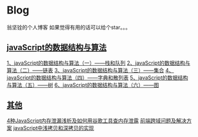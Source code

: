 # Blog
翁坚铨的个人博客
如果觉得有用的话可以给个star。。。

## [javaScript的数据结构与算法](https://github.com/wengjq/Blog/issues?q=is%3Aissue+is%3Aopen+label%3A%E6%95%B0%E6%8D%AE%E7%BB%93%E6%9E%84%E4%B8%8E%E7%AE%97%E6%B3%95)
[1、javaScript的数据结构与算法（一）——栈和队列](https://github.com/wengjq/Blog/issues/4)
[2、javaScript的数据结构与算法（二）——链表](https://github.com/wengjq/Blog/issues/5)
[3、javaScript的数据结构与算法（三）——集合](https://github.com/wengjq/Blog/issues/6)
[4、javaScript的数据结构与算法（四）——字典和散列表](https://github.com/wengjq/Blog/issues/7)
[5、javaScript的数据结构与算法（五）——树](https://github.com/wengjq/Blog/issues/8)
[6、javaScript的数据结构与算法（六）——图](https://github.com/wengjq/Blog/issues/9)

## [其他](https://github.com/wengjq/Blog/issues?q=is%3Aissue+is%3Aopen+label%3A%E5%85%B6%E4%BB%96)
[4种JavaScript内存泄漏浅析及如何用谷歌工具查内存泄露](https://github.com/wengjq/Blog/issues/1)
[前端跨域问题及解决方案](https://github.com/wengjq/Blog/issues/2)
[javaScript中浅拷贝和深拷贝的实现](https://github.com/wengjq/Blog/issues/3)


